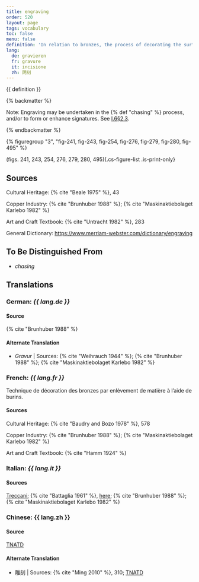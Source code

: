 ```yaml
---
title: engraving
order: 520
layout: page
tags: vocabulary
toc: false
menu: false
definition: 'In relation to bronzes, the process of decorating the surface by removing material with a chisel, burin, or graver that creates a V-shaped groove.'
lang:
  de: gravieren
  fr: gravure
  it: incisione
  zh: 阴刻
---
```


{{ definition }}

{% backmatter %}

Note: Engraving may be undertaken in the {% def "chasing" %} process, and/or to form or enhance signatures. See [I.6§2.3](/vol-1/6/#S2.3).

{% endbackmatter %}

{% figuregroup "3", "fig-241, fig-243, fig-254, fig-276, fig-279, fig-280, fig-495" %}

(figs. 241, 243, 254, 276, 279, 280, 495){.cs-figure-list .is-print-only}

## Sources

Cultural Heritage: {% cite "Beale 1975" %}, 43

Copper Industry: {% cite "Brunhuber 1988" %}; {% cite "Maskinaktiebolaget Karlebo 1982" %}

Art and Craft Textbook: {% cite "Untracht 1982" %}, 283

General Dictionary: <https://www.merriam-webster.com/dictionary/engraving>

## To Be Distinguished From

- *chasing*

## Translations

<div class="accordion">

### **German**: *{{ lang.de }}*

#### Source

{% cite "Brunhuber 1988" %}

#### Alternate Translation

- *Gravur* | Sources: {% cite "Weihrauch 1944" %}; {% cite "Brunhuber 1988" %}; {% cite "Maskinaktiebolaget Karlebo 1982" %}

### **French**: *{{ lang.fr }}*

Technique de décoration des bronzes par enlèvement de matière à l’aide de burins.

#### Sources

Cultural Heritage: {% cite "Baudry and Bozo 1978" %}, 578

Copper Industry: {% cite "Brunhuber 1988" %}; {% cite "Maskinaktiebolaget Karlebo 1982" %}

Art and Craft Textbook: {% cite "Hamm 1924" %}

### **Italian**: *{{ lang.it }}*

#### Sources

[Treccani](http://www.treccani.it/vocabolario/incisione/); {% cite "Battaglia 1961" %}, [here](http://www.gdli.it/pdf_viewer/Scripts/pdf.js/web/viewer.asp?file=/PDF/GDLI07/GDLI_07_ocr_693.pdf&parola=incisione); {% cite "Brunhuber 1988" %}; {% cite "Maskinaktiebolaget Karlebo 1982" %}

### **Chinese**: {{ lang.zh }}

#### Source

[TNATD](https://terms.naer.edu.tw/detail/3608499/?index=3)

#### Alternate Translation

- 雕刻 | Sources: {% cite "Ming 2010" %}, 310; [TNATD](https://terms.naer.edu.tw/detail/14191105/?index=9)

</div>
